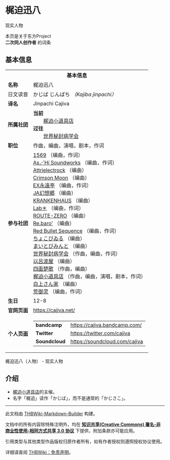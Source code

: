 # 梶迫迅八

<!-- source html: G:\repos\THBWiki-Markdown-Builder\THBWikiMarkdown\Temp\main\1\14\ns0%3A%E6%A2%B6%E8%BF%AB%E8%BF%85%E5%85%AB.html -->

现实人物

本页是关于东方Project  
 **二次同人创作者** 的词条
## 基本信息

<table><tbody><tr><th colspan="3">基本信息</th></tr><tr><td class="label"><b>名称</b></td><td> 梶迫迅八 </td></tr><tr><td class="label">日文读音</td><td> かじば じんぱち <i>（Kajiba jinpachi）</i> </td></tr><tr><td class="label"><b>译名</b></td><td>Jinpachi Cajiva</td></tr><tr><td class="label"><b>所属社团</b></td><td><b>当前</b><div style="margin-left:2em;"><a href="./梶迫小道具店.md" title="梶迫小道具店">梶迫小道具店</a></div><b>过往</b><div style="margin-left:2em;"><a href="./世界秘封病学会.md" title="世界秘封病学会">世界秘封病学会</a></div></td></tr><tr><td class="label"><b>职位</b></td><td>作曲，编曲，演唱，剧本，作词</td></tr><tr><td class="label"><b>参与社团</b></td><td><a href="./1569.md" title="1569">1569</a> （编曲，作词）<br><a href="/As%EF%BC%8FHi_Soundworks" title="As／Hi Soundworks">As／Hi Soundworks</a> （编曲，作词）<br><a href="./Attrielectrock.md" title="Attrielectrock">Attrielectrock</a> （编曲）<br><a href="./Crimson_Moon.md" title="Crimson Moon">Crimson Moon</a> （编曲）<br><a href="./EX永遠亭.md" title="EX永遠亭">EX永遠亭</a> （编曲，作词）<br><a href="/index.php?title=JA%E5%B9%BB%E6%83%B3%E9%83%B7&amp;action=edit&amp;redlink=1" class="new" title="JA幻想郷（页面不存在）">JA幻想郷</a> （编曲）<br><a href="/index.php?title=KRANKENHAUS&amp;action=edit&amp;redlink=1" class="new" title="KRANKENHAUS（页面不存在）">KRANKENHAUS</a> （编曲）<br><a href="./Lab＊.md" title="Lab＊">Lab＊</a> （编曲，作词）<br><a href="./ROUTE-ZERO.md" title="ROUTE-ZERO">ROUTE-ZERO</a> （编曲）<br><a href="./Re.baro'.md" title="Re.baro&#39;">Re.baro'</a> （编曲）<br><a href="./Red_Bullet_Sequence.md" title="Red Bullet Sequence">Red Bullet Sequence</a> （编曲，作词）<br><a href="./ちょこびゐる.md" title="ちょこびゐる">ちょこびゐる</a> （编曲）<br><a href="./まいとびみんと.md" title="まいとびみんと">まいとびみんと</a> （编曲）<br><a href="./世界秘封病学会.md" title="世界秘封病学会">世界秘封病学会</a> （作曲，编曲，作词）<br><a href="./以呂波屋.md" title="以呂波屋">以呂波屋</a> （编曲）<br><a href="./四面楚歌.md" title="四面楚歌">四面楚歌</a> （作曲，编曲）<br><a href="./梶迫小道具店.md" title="梶迫小道具店">梶迫小道具店</a> （作曲，编曲，演唱，剧本，作词）<br><a href="./白上さん家.md" title="白上さん家">白上さん家</a> （编曲）<br><a href="./荒御灵.md" title="荒御灵">荒御灵</a> （编曲，作词）</td></tr><tr><td class="label"><b>生日</b></td><td>12-8</td></tr><tr><td class="label"><b>官网页面</b></td><td><a rel="nofollow" class="external free" href="https://cajiva.net/">https://cajiva.net/</a></td></tr><tr><td class="label"><b>个人页面</b></td><td><table border="0" cellspacing="0" cellpadding="0"><tbody><tr><td><b>bandcamp</b></td><td><a rel="nofollow" class="external free" href="https://cajiva.bandcamp.com/">https://cajiva.bandcamp.com/</a></td></tr><tr><td><b>Twitter</b></td><td><a rel="nofollow" class="external free" href="https://twitter.com/cajiva">https://twitter.com/cajiva</a></td></tr><tr><td><b>Soundcloud</b></td><td><a rel="nofollow" class="external free" href="https://soundcloud.com/cajiva">https://soundcloud.com/cajiva</a></td></tr></tbody></table></td></tr></tbody></table>

梶迫迅八（人物） - 现实人物
## 介绍
- [梶迫小道具店](./梶迫小道具店.md)的主催。
- 名字「梶迫」读作「かじば」，而不是通常的「かじさこ」。





---

此文档由 [THBWiki-Markdown-Builder](https://github.com/Delsin-Yu/THBWiki-Markdown-Builder) 构建。

文档中的所有内容除特殊注明外，均在 [**知识共享(Creative Commons) 署名-非商业性使用-相同方式共享 3.0 协议**](https://creativecommons.org/licenses/by-sa/3.0/deed.zh-hans) 下提供，附加条款亦可能应用。

引用类型与其他类型作品版权归原作者所有，如有作者授权则遵照授权协议使用。

详细请查阅 [THBWiki：免责声明](https://thbwiki.cc/THBWiki:%E5%85%8D%E8%B4%A3%E5%A3%B0%E6%98%8E)。

